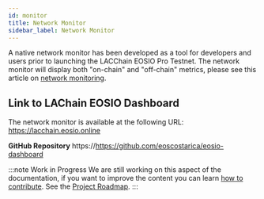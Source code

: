 ```yaml
---
id: monitor
title: Network Monitor
sidebar_label: Network Monitor
---
```


A native network monitor has been developed as a tool for developers and users prior to launching the LACChain EOSIO Pro Testnet. The network monitor will display both "on-chain" and "off-chain" metrics, please see this article on [network monitoring](../monitoreo).

## Link to LAChain EOSIO Dashboard
The network monitor is available at the following URL: https://lacchain.eosio.online

**GitHub Repository** https://https://github.com/eoscostarica/eosio-dashboard

:::note Work in Progress
We are still working on this aspect of the documentation, if you want to improve the content you can learn [how to contribute](../guias/contribuir). See the [Project Roadmap](../roadmap).
:::